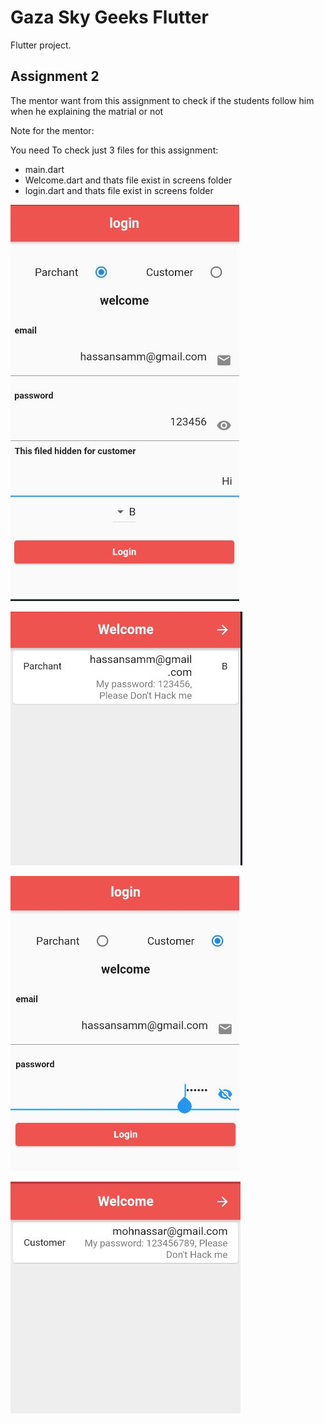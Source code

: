 # Gaza Sky Geeks Flutter

Flutter project.

## Assignment 2

The mentor want from this assignment to check if the students follow him when he explaining the matrial or not

Note for the mentor:

You need To check just 3 files for this assignment:

* main.dart
* Welcome.dart and thats file exist in screens folder
* login.dart and thats file exist in screens folder


![image from the app](https://github.com/HassanGhazy/gsg-flutter/blob/interactive-screen/img/01.JPG?raw=true)

![image from the app](https://github.com/HassanGhazy/gsg-flutter/blob/interactive-screen/img/02.JPG?raw=true)

![image from the app](https://github.com/HassanGhazy/gsg-flutter/blob/interactive-screen/img/03.JPG?raw=true)

![image from the app](https://github.com/HassanGhazy/gsg-flutter/blob/interactive-screen/img/04.JPG?raw=true)
